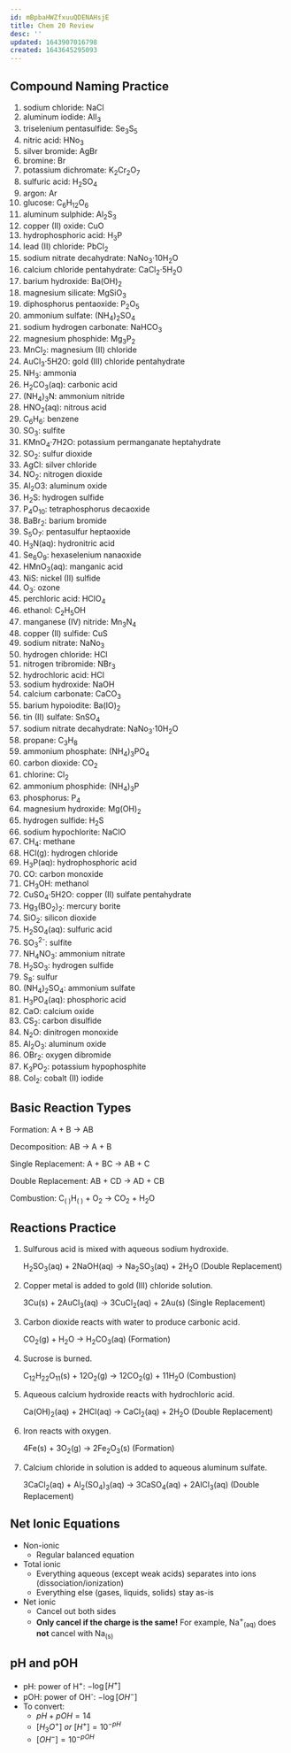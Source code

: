 ```yaml
---
id: mBpbaHWZfxuuQDENAHsjE
title: Chem 20 Review
desc: ''
updated: 1643907016798
created: 1643645295093
---
```


## Compound Naming Practice

1. sodium chloride: NaCl
2. aluminum iodide: AlI<sub>3</sub>
3. triselenium pentasulfide: Se<sub>3</sub>S<sub>5</sub>
4. nitric acid: HNo<sub>3</sub>
5. silver bromide: AgBr
6. bromine: Br
7. potassium dichromate: K<sub>2</sub>Cr<sub>2</sub>O<sub>7</sub>
8. sulfuric acid: H<sub>2</sub>SO<sub>4</sub>
9. argon: Ar
10. glucose: C<sub>6</sub>H<sub>12</sub>O<sub>6</sub>
11. aluminum sulphide: Al<sub>2</sub>S<sub>3</sub>
12. copper (II) oxide: CuO
13. hydrophosphoric acid: H<sub>3</sub>P
14. lead (II) chloride: PbCl<sub>2</sub>
15. sodium nitrate decahydrate: NaNo<sub>3</sub>·10H<sub>2</sub>O
16. calcium chloride pentahydrate: CaCl<sub>2</sub>·5H<sub>2</sub>O
17. barium hydroxide: Ba(OH)<sub>2</sub>
18. magnesium silicate: MgSiO<sub>3</sub>
19. diphosphorus pentaoxide: P<sub>2</sub>O<sub>5</sub>
20. ammonium sulfate: (NH<sub>4</sub>)<sub>2</sub>SO<sub>4</sub>
21. sodium hydrogen carbonate: NaHCO<sub>3</sub>
22. magnesium phosphide: Mg<sub>3</sub>P<sub>2</sub>
23. MnCl<sub>2</sub>: magnesium (II) chloride
24. AuCl<sub>3</sub>·5H2O: gold (III) chloride pentahydrate
25. NH<sub>3</sub>: ammonia
26. H<sub>2</sub>CO<sub>3</sub>(aq): carbonic acid
27. (NH<sub>4</sub>)<sub>3</sub>N: ammonium nitride
28. HNO<sub>2</sub>(aq): nitrous acid
29. C<sub>6</sub>H<sub>6</sub>: benzene
30. SO<sub>3</sub>: sulfite
31. KMnO<sub>4</sub>·7H2O: potassium permanganate heptahydrate
32. SO<sub>2</sub>: sulfur dioxide
33. AgCl: silver chloride
34. NO<sub>2</sub>: nitrogen dioxide
35. Al<sub>2</sub>O3: aluminum oxide
36. H<sub>2</sub>S: hydrogen sulfide
37. P<sub>4</sub>O<sub>10</sub>: tetraphosphorus decaoxide
38. BaBr<sub>2</sub>: barium bromide
39. S<sub>5</sub>O<sub>7</sub>: pentasulfur heptaoxide
40. H<sub>3</sub>N(aq): hydronitric acid
41. Se<sub>6</sub>O<sub>9</sub>: hexaselenium nanaoxide
42. HMnO<sub>3</sub>(aq): manganic acid
43. NiS: nickel (II) sulfide
44. O<sub>3</sub>: ozone
45. perchloric acid: HClO<sub>4</sub>
46. ethanol: C<sub>2</sub>H<sub>5</sub>OH
47. manganese (IV) nitride: Mn<sub>3</sub>N<sub>4</sub>
48. copper (II) sulfide: CuS
49. sodium nitrate: NaNo<sub>3</sub>
50. hydrogen chloride: HCl
51. nitrogen tribromide: NBr<sub>3</sub>
52. hydrochloric acid: HCl
53. sodium hydroxide: NaOH
54. calcium carbonate: CaCO<sub>3</sub>
55. barium hypoiodite: Ba(IO)<sub>2</sub>
56. tin (II) sulfate: SnSO<sub>4</sub>
57. sodium nitrate decahydrate: NaNo<sub>3</sub>·10H<sub>2</sub>O
58. propane: C<sub>3</sub>H<sub>8</sub>
59. ammonium phosphate: (NH<sub>4</sub>)<sub>3</sub>PO<sub>4</sub>
60. carbon dioxide: CO<sub>2</sub>
61. chlorine: Cl<sub>2</sub>
62. ammonium phosphide: (NH<sub>4</sub>)<sub>3</sub>P
63. phosphorus: P<sub>4</sub>
64. magnesium hydroxide: Mg(OH)<sub>2</sub>
65. hydrogen sulfide: H<sub>2</sub>S
66. sodium hypochlorite: NaClO
67. CH<sub>4</sub>: methane
68. HCl(g): hydrogen chloride
69. H<sub>3</sub>P(aq): hydrophosphoric acid
70. CO: carbon monoxide
71. CH<sub>3</sub>OH: methanol
72. CuSO<sub>4</sub>·5H2O: copper (II) sulfate pentahydrate
73. Hg<sub>3</sub>(BO<sub>2</sub>)<sub>2</sub>: mercury borite
74. SiO<sub>2</sub>: silicon dioxide
75. H<sub>2</sub>SO<sub>4</sub>(aq): sulfuric acid
76. SO<sub>3</sub><sup>2-</sup>: sulfite
77. NH<sub>4</sub>NO<sub>3</sub>: ammonium nitrate
78. H<sub>2</sub>SO<sub>3</sub>: hydrogen sulfide
79. S<sub>8</sub>: sulfur
80. (NH<sub>4</sub>)<sub>2</sub>SO<sub>4</sub>: ammonium sulfate
81. H<sub>3</sub>PO<sub>4</sub>(aq): phosphoric acid
82. CaO: calcium oxide
83. CS<sub>2</sub>: carbon disulfide
84. N<sub>2</sub>O: dinitrogen monoxide
85. Al<sub>2</sub>O<sub>3</sub>: aluminum oxide
86. OBr<sub>2</sub>: oxygen dibromide
87. K<sub>3</sub>PO<sub>2</sub>: potassium hypophosphite
88. CoI<sub>2</sub>: cobalt (II) iodide

## Basic Reaction Types

Formation: A + B → AB

Decomposition: AB → A + B

Single Replacement: A + BC → AB + C

Double Replacement: AB + CD → AD + CB

Combustion: C<sub>( )</sub>H<sub>( )</sub> + O<sub>2</sub> → CO<sub>2</sub> + H<sub>2</sub>O

## Reactions Practice

1. Sulfurous acid is mixed with aqueous sodium hydroxide.

    H<sub>2</sub>SO<sub>3</sub>(aq) + 2NaOH(aq) → Na<sub>2</sub>SO<sub>3</sub>(aq) + 2H<sub>2</sub>O (Double Replacement)

2. Copper metal is added to gold (III) chloride solution.

    3Cu(s) + 2AuCl<sub>3</sub>(aq) → 3CuCl<sub>2</sub>(aq) + 2Au(s) (Single Replacement)

3. Carbon dioxide reacts with water to produce carbonic acid.

    CO<sub>2</sub>(g) + H<sub>2</sub>O → H<sub>2</sub>CO<sub>3</sub>(aq) (Formation)

4. Sucrose is burned.

    C<sub>12</sub>H<sub>22</sub>O<sub>11</sub>(s) + 12O<sub>2</sub>(g) → 12CO<sub>2</sub>(g) + 11H<sub>2</sub>O (Combustion)

5. Aqueous calcium hydroxide reacts with hydrochloric acid.

    Ca(OH)<sub>2</sub>(aq) + 2HCl(aq) → CaCl<sub>2</sub>(aq) + 2H<sub>2</sub>O (Double Replacement)

6. Iron reacts with oxygen.

    4Fe(s) + 3O<sub>2</sub>(g) → 2Fe<sub>2</sub>O<sub>3</sub>(s) (Formation)

7. Calcium chloride in solution is added to aqueous aluminum sulfate.

    3CaCl<sub>2</sub>(aq) + Al<sub>2</sub>(SO<sub>4</sub>)<sub>3</sub>(aq) → 3CaSO<sub>4</sub>(aq) + 2AlCl<sub>3</sub>(aq) (Double Replacement)

## Net Ionic Equations

* Non-ionic
    * Regular balanced equation
* Total ionic
    * Everything aqueous (except weak acids) separates into ions (dissociation/ionization)
    * Everything else (gases, liquids, solids) stay as-is
* Net ionic
    * Cancel out both sides
    * **Only cancel if the charge is the same!** For example, Na<sup>+</sup><sub>(aq)</sub> does **not** cancel with Na<sub>(s)</sub>

## pH and pOH

* pH: power of H<sup>+</sup>: $-\log{[H^+]}$
* pOH: power of OH<sup>-</sup>: $-\log{[OH^-]}$
* To convert:
    * $pH + pOH = 14$
    * $[H_3O^+]\>or\>[H^+] = 10^{-pH}$
    * $[OH^-] = 10^{-pOH}$
